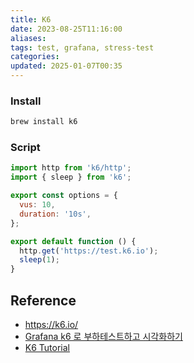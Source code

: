 ```yaml
---
title: K6
date: 2023-08-25T11:16:00
aliases: 
tags: test, grafana, stress-test
categories: 
updated: 2025-01-07T00:35
---
```


### Install

```bash
brew install k6
```

### Script

```js
import http from 'k6/http';
import { sleep } from 'k6';

export const options = {
  vus: 10,
  duration: '10s',
};

export default function () {
  http.get('https://test.k6.io');
  sleep(1);
}
```

## Reference

- https://k6.io/
- [Grafana k6 로 부하테스트하고 시각화하기](https://velog.io/@heka1024/Grafana-k6%EC%9C%BC%EB%A1%9C-%EB%B6%80%ED%95%98-%ED%85%8C%EC%8A%A4%ED%8A%B8%ED%95%98%EA%B8%B0)
- [K6 Tutorial](https://www.youtube.com/watch?v=MqdQc4vd_ws)
